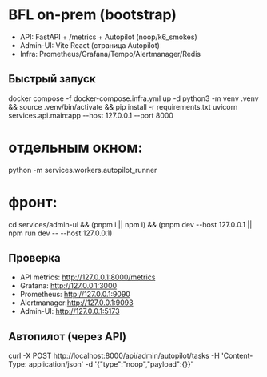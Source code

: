 # BFL on-prem (bootstrap)
- API: FastAPI + /metrics + Autopilot (noop/k6_smokes)
- Admin-UI: Vite React (страница Autopilot)
- Infra: Prometheus/Grafana/Tempo/Alertmanager/Redis

## Быстрый запуск
docker compose -f docker-compose.infra.yml up -d
python3 -m venv .venv && source .venv/bin/activate && pip install -r requirements.txt
uvicorn services.api.main:app --host 127.0.0.1 --port 8000
# отдельным окном:
python -m services.workers.autopilot_runner
# фронт:
cd services/admin-ui && (pnpm i || npm i) && (pnpm dev --host 127.0.0.1 || npm run dev -- --host 127.0.0.1)

## Проверка
- API metrics: http://127.0.0.1:8000/metrics
- Grafana:     http://127.0.0.1:3000
- Prometheus:  http://127.0.0.1:9090
- Alertmanager:http://127.0.0.1:9093
- Admin-UI:    http://127.0.0.1:5173

## Автопилот (через API)
curl -X POST http://localhost:8000/api/admin/autopilot/tasks -H 'Content-Type: application/json' -d '{"type":"noop","payload":{}}'
